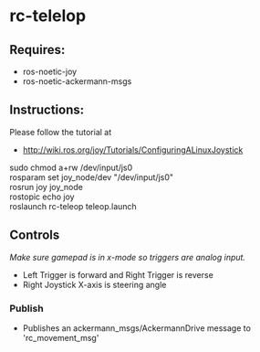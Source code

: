 # rc-telelop

## Requires:

 - ros-noetic-joy
 - ros-noetic-ackermann-msgs

## Instructions:

Please follow the tutorial at
 - http://wiki.ros.org/joy/Tutorials/ConfiguringALinuxJoystick


sudo chmod a+rw /dev/input/js0  
rosparam set joy_node/dev "/dev/input/js0"  
rosrun joy joy_node  
rostopic echo joy  
roslaunch rc-teleop teleop.launch  

## Controls

*Make sure gamepad is in x-mode so triggers are analog input.*

 - Left Trigger is forward and Right Trigger is reverse
 - Right Joystick X-axis is steering angle

### Publish
 - Publishes an ackermann_msgs/AckermannDrive message to 'rc_movement_msg'
